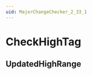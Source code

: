 ```yaml
---
uid: MajorChangeChecker_2_33_1
---
```


# CheckHighTag

## UpdatedHighRange

<!-- Description, Properties, ... sections are auto-generated. -->
<!-- REPLACE ME AUTO-GENERATION -->

<!-- Uncomment to add extra details -->
<!--### Details-->

<!-- Uncomment to add example code -->
<!--### Example code-->
